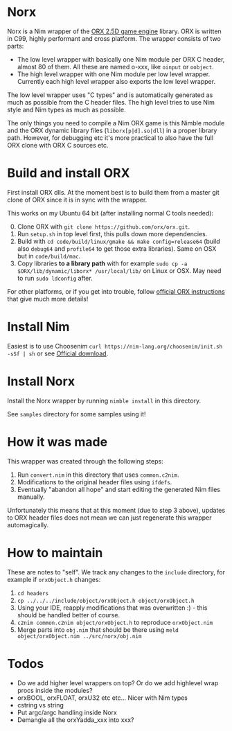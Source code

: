 # Norx
Norx is a Nim wrapper of the [ORX 2.5D game engine](http://orx-project.org/) library. ORX is written in C99, highly performant and cross platform.
The wrapper consists of two parts:

* The low level wrapper with basically one Nim module per ORX C header, almost 80 of them. All these are named o-xxx, like `oinput` or `oobject`.
* The high level wrapper with one Nim module per low level wrapper. Currently each high level wrapper also exports the low level wrapper.

The low level wrapper uses "C types" and is automatically generated as much as possible from the C header files.
The high level tries to use Nim style and Nim types as much as possible.

The only things you need to compile a Nim ORX game is this Nimble module and the ORX dynamic library files (`liborx[p|d].so|dll`) in a proper library path. However, for debugging etc it's more practical to also have the full ORX clone with ORX C sources etc.

# Build and install ORX
First install ORX dlls. At the moment best is to build them from a master git clone of ORX since it is in sync with the wrapper.

This works on my Ubuntu 64 bit (after installing normal C tools needed):

0. Clone ORX with `git clone https://github.com/orx/orx.git`.
1. Run `setup.sh` in top level first, this pulls down more dependencies.
2. Build with `cd code/build/linux/gmake && make config=release64` (build also `debug64` and `profile64` to get those extra libraries). Same on OSX but in `code/build/mac`. 
3. Copy libraries **to a library path** with for example `sudo cp -a $ORX/lib/dynamic/liborx* /usr/local/lib/` on Linux or OSX. May need to run `sudo ldconfig` after.

For other platforms, or if you get into trouble, follow [official ORX instructions](https://wiki.orx-project.org/en/guides/beginners/downloading_orx) that give much more details!

# Install Nim
Easiest is to use Choosenim `curl https://nim-lang.org/choosenim/init.sh -sSf | sh` or see [Official download](https://nim-lang.org/install.html).

# Install Norx
Install the Norx wrapper by running  `nimble install` in this directory.

See `samples` directory for some samples using it!


# How it was made
This wrapper was created through the following steps:

1. Run `convert.nim` in this directory that uses `common.c2nim`.
2. Modifications to the original header files using `ifdefs`.
3. Eventually "abandon all hope" and start editing the generated Nim files manually.

Unfortunately this means that at this moment (due to step 3 above), updates to ORX header files does not mean we can just regenerate this wrapper automagically.

# How to maintain
These are notes to "self". We track any changes to the `include` directory, for example if `orxObject.h` changes:

1. `cd headers`
2. `cp ../../../include/object/orxObject.h object/orxObject.h`
3. Using your IDE, reapply modifications that was overwritten :) - this should be handled better of course.
4. `c2nim common.c2nim object/orxObject.h` to reproduce `orxObject.nim`
5. Merge parts into `obj.nim` that should be there using `meld object/orxObject.nim ../src/norx/obj.nim`


# Todos

* Do we add higher level wrappers on top? Or do we add highlevel wrap procs inside the modules?
* orxBOOL, orxFLOAT, orxU32 etc etc... Nicer with Nim types
* cstring vs string
* Put argc/argc handling inside Norx
* Demangle all the orxYadda_xxx into xxx?
